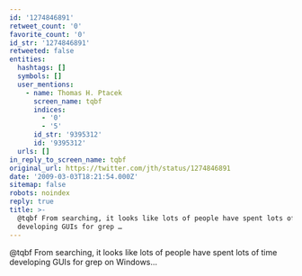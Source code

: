 ```yaml
---
id: '1274846891'
retweet_count: '0'
favorite_count: '0'
id_str: '1274846891'
retweeted: false
entities:
  hashtags: []
  symbols: []
  user_mentions:
    - name: Thomas H. Ptacek
      screen_name: tqbf
      indices:
        - '0'
        - '5'
      id_str: '9395312'
      id: '9395312'
  urls: []
in_reply_to_screen_name: tqbf
original_url: https://twitter.com/jth/status/1274846891
date: '2009-03-03T18:21:54.000Z'
sitemap: false
robots: noindex
reply: true
title: >-
  @tqbf From searching, it looks like lots of people have spent lots of time
  developing GUIs for grep …
---
```


@tqbf From searching, it looks like lots of people have spent lots of time developing GUIs for grep on Windows...